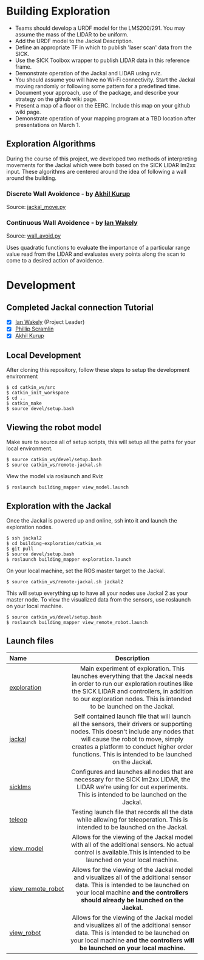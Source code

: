 # Building Exploration

- Teams should develop a URDF model for the LMS200/291. You may assume the mass of the LIDAR to be uniform.
- Add the URDF model to the Jackal Description.
- Define an appropriate TF in which to publish 'laser scan' data from the SICK.
- Use the SICK Toolbox wrapper to publish LIDAR data in this reference frame.
- Demonstrate operation of the Jackal and LIDAR using rviz.
- You should assume you will have no Wi-Fi connectivity. Start the Jackal moving randomly or following some pattern for a predefined time.
- Document your approach, use of the package, and describe your strategy on the github wiki page.
- Present a map of a floor on the EERC. Include this map on your github wiki page.
- Demonstrate operation of your mapping program at a TBD location after presentations on March 1.

## Exploration Algorithms

During the course of this project, we developed two methods of interpreting movements for the Jackal which were both based on the SICK LIDAR lm2xx input. These algorithms are centered around the idea of following a wall around the building.

### Discrete Wall Avoidence - by [Akhil Kurup](https://github.com/amkurup)
Source: [jackal_move.py](catkin_ws/src/building_mapper/scripts/jackal_move.py)

### Continuous Wall Avoidence - by [Ian Wakely](https://github.com/raveious)
Source: [wall_avoid.py](catkin_ws/src/building_mapper/scripts/wall_avoid.py)

Uses quadratic functions to evaluate the importance of a particular range value read from the LIDAR and evaluates every points along the scan to come to a desired action of avoidence.

# Development

## Completed Jackal connection Tutorial
- [x] [Ian Wakely](https://github.com/raveious) (Project Leader)
- [x] [Phillip Scramlin](https://github.com/pdscraml)
- [x] [Akhil Kurup](https://github.com/amkurup)

## Local Development

After cloning this repository, follow these steps to setup the development environment
```
$ cd catkin_ws/src
$ catkin_init_workspace
$ cd ..
$ catkin_make
$ source devel/setup.bash
```

## Viewing the robot model

Make sure to source all of setup scripts, this will setup all the paths for your local environment.

```
$ source catkin_ws/devel/setup.bash
$ source catkin_ws/remote-jackal.sh
```

View the model via roslaunch and Rviz

```
$ roslaunch building_mapper view_model.launch
```

## Exploration with the Jackal

Once the Jackal is powered up and online, ssh into it and launch the exploration nodes.

```
$ ssh jackal2
$ cd building-exploration/catkin_ws
$ git pull
$ source devel/setup.bash
$ roslaunch building_mapper exploration.launch
```

On your local machine, set the ROS master target to the Jackal.

```
$ source catkin_ws/remote-jackal.sh jackal2
```

This will setup everything up to have all your nodes use Jackal 2 as your master node. To view the visualized data from the sensors, use roslaunch on your local machine.

```
$ source catkin_ws/devel/setup.bash
$ roslaunch building_mapper view_remote_robot.launch
```

## Launch files

Name|Description
:---|:---:
[exploration](catkin_ws/src/building_mapper/launch/exploration.launch)|Main experiment of exploration. This launches everything that the Jackal needs in order to run our exploration routines like the SICK LIDAR and controllers, in addition to our exploration nodes. This is intended to be launched on the Jackal.
[jackal](catkin_ws/src/building_mapper/launch/jackal.launch)|Self contained launch file that will launch all the sensors, their drivers or supporting nodes. This doesn't include any nodes that will cause the robot to move, simply creates a platform to conduct higher order functions. This is intended to be launched on the Jackal.
[sicklms](catkin_ws/src/building_mapper/launch/sicklms.launch)|Configures and launches all nodes that are necessary for the SICK lm2xx LIDAR, the LIDAR we're using for out experiments. This is intended to be launched on the Jackal.
[teleop](catkin_ws/src/building_mapper/launch/teleop.launch)|Testing launch file that records all the data while allowing for teleoperation. This is intended to be launched on the Jackal.
[view_model](catkin_ws/src/building_mapper/launch/view_model.launch)|Allows for the viewing of the Jackal model with all of the additional sensors. No actual control is available.This is intended to be launched on your local machine.
[view_remote_robot](catkin_ws/src/building_mapper/launch/view_remote_robot.launch)|Allows for the viewing of the Jackal model and visualizes all of the additional sensor data. This is intended to be launched on your local machine **and the controllers should already be launched on the Jackal.**
[view_robot](catkin_ws/src/building_mapper/launch/view_robot.launch)|Allows for the viewing of the Jackal model and visualizes all of the additional sensor data. This is intended to be launched on your local machine **and the controllers will be launched on your local machine.**
